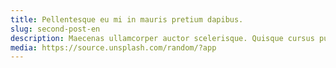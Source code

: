 ```yaml
---
title: Pellentesque eu mi in mauris pretium dapibus.
slug: second-post-en
description: Maecenas ullamcorper auctor scelerisque. Quisque cursus pulvinar erat vel condimentum. Phasellus imperdiet lacus et scelerisque mattis.
media: https://source.unsplash.com/random/?app
---
```

